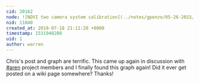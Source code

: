 ```yaml
---
cid: 20162
node: ![NDVI two camera system calibration](../notes/gpenzo/05-26-2015/ndvi-two-camera-system-calibration)
nid: 11840
created_at: 2018-07-18 21:11:20 +0000
timestamp: 1531948280
uid: 1
author: warren
---
```


Chris's post and graph are terrific. This came up again in discussion with [#aren](/tag/aren) project members and I finally found this graph again! Did it ever get posted on a wiki page somewhere? Thanks!